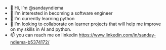 - 👋 Hi, I’m @sandayndiema
- 👀 I’m interested in becoming a software engineer
- 🌱 I’m currently learning python
- 💞️ I’m looking to collaborate on learner projects that will help me improve on my skills in AI and python.
- 📫 you can reach me on linkedin https://www.linkedin.com/in/sanday-ndiema-b5374172/

<!---
sandayndiema/sandayndiema is a ✨ special ✨ repository because its `README.md` (this file) appears on your GitHub profile.
You can click the Preview link to take a look at your changes.
--->
